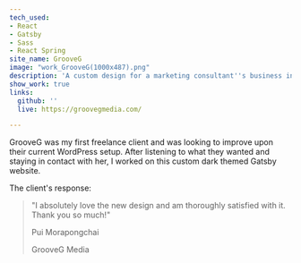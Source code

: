 ```yaml
---
tech_used:
- React
- Gatsby
- Sass
- React Spring
site_name: GrooveG
image: "work_GrooveG(1000x487).png"
description: 'A custom design for a marketing consultant''s business in Thailand.  '
show_work: true
links:
  github: ''
  live: https://groovegmedia.com/

---
```

GrooveG was my first freelance client and was looking to improve upon their current WordPress setup. After listening to what they wanted and staying in contact with her, I worked on this custom dark themed Gatsby website.

The client's response:

> "I absolutely love the new design and am thoroughly satisfied with it. Thank you so much!"
>
> Pui Morapongchai
>
> GrooveG Media